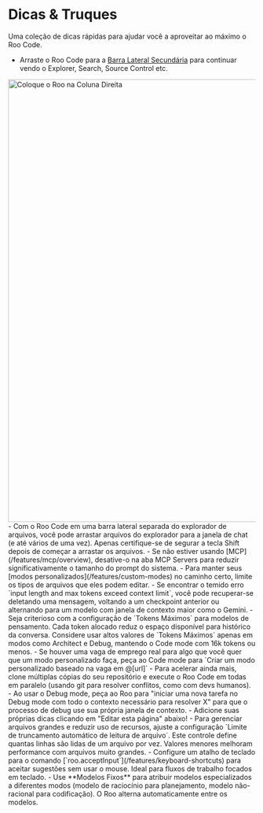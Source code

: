 # Dicas & Truques

Uma coleção de dicas rápidas para ajudar você a aproveitar ao máximo o Roo Code.

- Arraste o Roo Code para a [Barra Lateral Secundária](https://code.visualstudio.com/api/ux-guidelines/sidebars#secondary-sidebar) para continuar vendo o Explorer, Search, Source Control etc.
<img src="/img/right-column-roo.gif" alt="Coloque o Roo na Coluna Direita" width="900" />
- Com o Roo Code em uma barra lateral separada do explorador de arquivos, você pode arrastar arquivos do explorador para a janela de chat (e até vários de uma vez). Apenas certifique-se de segurar a tecla Shift depois de começar a arrastar os arquivos.
- Se não estiver usando [MCP](/features/mcp/overview), desative-o na aba <Codicon name="server" /> MCP Servers para reduzir significativamente o tamanho do prompt do sistema.
- Para manter seus [modos personalizados](/features/custom-modes) no caminho certo, limite os tipos de arquivos que eles podem editar.
- Se encontrar o temido erro `input length and max tokens exceed context limit`, você pode recuperar-se deletando uma mensagem, voltando a um checkpoint anterior ou alternando para um modelo com janela de contexto maior como o Gemini.
- Seja criterioso com a configuração de `Tokens Máximos` para modelos de pensamento. Cada token alocado reduz o espaço disponível para histórico da conversa. Considere usar altos valores de `Tokens Máximos` apenas em modos como Architect e Debug, mantendo o Code mode com 16k tokens ou menos.
- Se houver uma vaga de emprego real para algo que você quer que um modo personalizado faça, peça ao Code mode para `Criar um modo personalizado baseado na vaga em @[url]`
- Para acelerar ainda mais, clone múltiplas cópias do seu repositório e execute o Roo Code em todas em paralelo (usando git para resolver conflitos, como com devs humanos).
- Ao usar o Debug mode, peça ao Roo para "iniciar uma nova tarefa no Debug mode com todo o contexto necessário para resolver X" para que o processo de debug use sua própria janela de contexto.
- Adicione suas próprias dicas clicando em "Editar esta página" abaixo!
- Para gerenciar arquivos grandes e reduzir uso de recursos, ajuste a configuração `Limite de truncamento automático de leitura de arquivo`. Este controle define quantas linhas são lidas de um arquivo por vez. Valores menores melhoram performance com arquivos muito grandes.
- Configure um atalho de teclado para o comando [`roo.acceptInput`](/features/keyboard-shortcuts) para aceitar sugestões sem usar o mouse. Ideal para fluxos de trabalho focados em teclado.
- Use **Modelos Fixos** para atribuir modelos especializados a diferentes modos (modelo de raciocínio para planejamento, modelo não-racional para codificação). O Roo alterna automaticamente entre os modelos.
